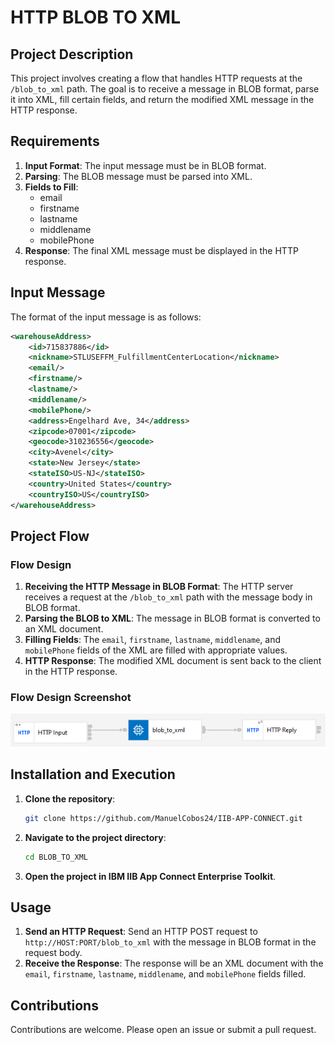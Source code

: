 # HTTP BLOB TO XML

## Project Description

This project involves creating a flow that handles HTTP requests at the `/blob_to_xml` path. The goal is to receive a message in BLOB format, parse it into XML, fill certain fields, and return the modified XML message in the HTTP response.

## Requirements

1. **Input Format**: The input message must be in BLOB format.
2. **Parsing**: The BLOB message must be parsed into XML.
3. **Fields to Fill**: 
    - email
    - firstname
    - lastname
    - middlename
    - mobilePhone
4. **Response**: The final XML message must be displayed in the HTTP response.

## Input Message

The format of the input message is as follows:

```xml
<warehouseAddress>
    <id>715837886</id>
    <nickname>STLUSEFFM_FulfillmentCenterLocation</nickname>
    <email/>
    <firstname/>
    <lastname/>
    <middlename/>
    <mobilePhone/>
    <address>Engelhard Ave, 34</address>
    <zipcode>07001</zipcode>
    <geocode>310236556</geocode>
    <city>Avenel</city>
    <state>New Jersey</state>
    <stateISO>US-NJ</stateISO>
    <country>United States</country>
    <countryISO>US</countryISO>
</warehouseAddress>
```

## Project Flow

### Flow Design

1. **Receiving the HTTP Message in BLOB Format**: The HTTP server receives a request at the `/blob_to_xml` path with the message body in BLOB format.
2. **Parsing the BLOB to XML**: The message in BLOB format is converted to an XML document.
3. **Filling Fields**: The `email`, `firstname`, `lastname`, `middlename`, and `mobilePhone` fields of the XML are filled with appropriate values.
4. **HTTP Response**: The modified XML document is sent back to the client in the HTTP response.

### Flow Design Screenshot

![Flow Design](../images/blob_to_xml.png)

## Installation and Execution

1. **Clone the repository**:
    ```sh
    git clone https://github.com/ManuelCobos24/IIB-APP-CONNECT.git
    ```
2. **Navigate to the project directory**:
    ```sh
    cd BLOB_TO_XML
    ```
3. **Open the project in IBM IIB App Connect Enterprise Toolkit**.

## Usage

1. **Send an HTTP Request**:
    Send an HTTP POST request to `http://HOST:PORT/blob_to_xml` with the message in BLOB format in the request body.
2. **Receive the Response**:
    The response will be an XML document with the `email`, `firstname`, `lastname`, `middlename`, and `mobilePhone` fields filled.

## Contributions

Contributions are welcome. Please open an issue or submit a pull request.